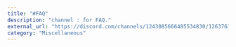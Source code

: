 ```yaml
---
title: "#FAQ"
description: "channel : for FAQ."
external_url: "https://discord.com/channels/1243085666485534830/1263761679619981413"
category: "Miscellaneous"
---
```

